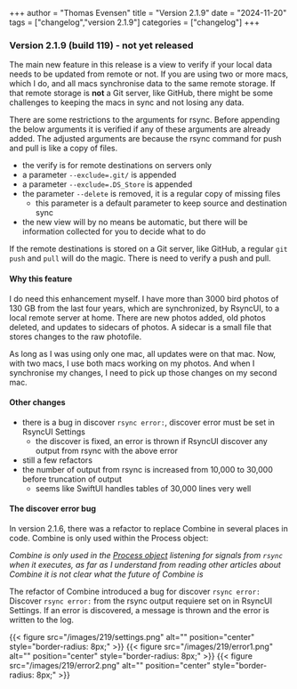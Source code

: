 +++
author = "Thomas Evensen"
title = "Version 2.1.9"
date = "2024-11-20"
tags = ["changelog","version 2.1.9"]
categories = ["changelog"]
+++

### Version 2.1.9 (build 119) - not yet released

The main new feature in this release is a view to verify if your local data needs to be updated from remote or not.
If you are using two or more macs, which I do, and all macs synchronise data to the same remote storage. If that
remote storage is **not** a Git server, like GitHub, there might be some challenges to keeping the macs in sync and not losing any data.

There are some restrictions to the arguments for rsync. Before appending the below arguments it is verified if any of
these arguments are already added. The adjusted arguments are because the rsync command for push and pull is like
a copy of files.

- the verify is for remote destinations on servers only
- a parameter `--exclude=.git/` is appended
- a parameter `--exclude=.DS_Store` is appended
- the parameter `--delete` is removed, it is a regular copy of missing files
  - this parameter is a default parameter to keep source and destination sync
- the new view will by no means be automatic, but there will be information collected for you to decide what to do

If the remote destinations is stored on a Git server, like GitHub, a regular `git push` and `pull` will do the magic. There is need to
verify a push and pull.

#### Why this feature

I do need this enhancement myself. I have more than 3000 bird photos of 130 GB from the last four years, which are synchronized, by RsyncUI,
to a local remote server at home. There are new photos added, old photos deleted, and updates to sidecars of photos. A sidecar is a small
file that stores changes to the raw photofile.

As long as I was using only one mac, all updates were on that mac. Now, with two macs, I use both macs working on my photos.
And when I synchronise my changes, I need to pick up those changes on my second mac.

#### Other changes

- there is a bug in discover `rsync error:`, discover error must be set in RsyncUI Settings
  - the discover is fixed, an error is thrown if RsyncUI discover any output from rsync with the above error
- still a few refactors
- the number of output from rsync is increased from 10,000 to 30,000 before truncation of output
  - seems like SwiftUI handles tables of 30,000 lines very well

#### The discover error bug

In version 2.1.6, there was a refactor to replace Combine in several places in code. Combine is only used within the Process object:

*Combine is *only* used in the [Process object](https://github.com/rsyncOSX/RsyncUI/blob/main/RsyncUI/Model/Process/Main/ProcessRsync.swift)
listening for signals from `rsync` when it executes, as far as I understand from reading other articles about Combine it is not clear what the future of
Combine is*

The refactor of Combine introduced a bug for discover `rsync error:` Discover `rsync error:` from
the rsync output requiere set on in RsyncUI Settings. If an error is discovered, a message is thrown and the error is
written to the log.

{{< figure src="/images/219/settings.png" alt="" position="center" style="border-radius: 8px;" >}}
{{< figure src="/images/219/error1.png" alt="" position="center" style="border-radius: 8px;" >}}
{{< figure src="/images/219/error2.png" alt="" position="center" style="border-radius: 8px;" >}}
